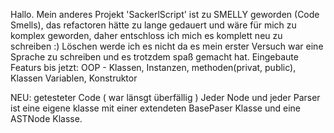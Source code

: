 Hallo.
Mein anderes Projekt 'SackerlScript' ist zu SMELLY geworden (Code Smells), das refactoren hätte zu lange gedauert und wäre für mich zu komplex geworden, daher entschloss ich mich es komplett neu zu schreiben :)
Löschen werde ich es nicht da es mein erster Versuch war eine Sprache zu schreiben und es trotzdem spaß gemacht hat.
Eingebaute Featurs bis jetzt:
OOP - Klassen, Instanzen, methoden(privat, public), Klassen Variablen, Konstruktor

NEU: 
getesteter Code ( war länsgt überfällig ) 
Jeder Node und jeder Parser ist eine eigene klasse mit einer extendeten BasePaser Klasse und eine ASTNode Klasse.

